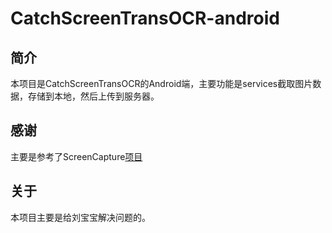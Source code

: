 # CatchScreenTransOCR-android
## 简介
本项目是CatchScreenTransOCR的Android端，主要功能是services截取图片数据，存储到本地，然后上传到服务器。
## 感谢
主要是参考了ScreenCapture[项目](https://github.com/goodbranch/ScreenCapture)
## 关于
本项目主要是给刘宝宝解决问题的。

